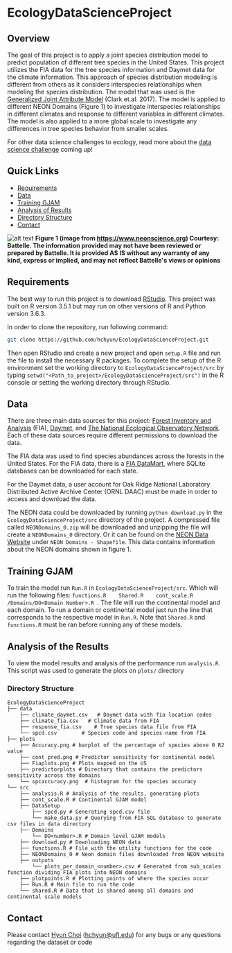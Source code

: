 # EcologyDataScienceProject

## Overview
The goal of this project is to apply a joint species distribution model to predict population of different tree species in the United States. This project utilizes the FIA data for the tree species information and Daymet data for the climate information. This approach of species distribution modeling is different from others as it considers interspecies relationships when modeling the species distribution. The model that was used is the [Generalized Joint Attribute Model][GJAM] (Clark et.al. 2017). The model is applied to different NEON Domains (Figure 1) to investigate interspecies relationships in different climates and response to different variables in different climates. The model is also applied to a more global scale to investigate any differences in tree species behavior from smaller scales.

For other data science challenges to ecology, read more about the [data science challenge][idtrees] coming up!

## Quick Links
- [Requirements](#requirements)
- [Data](#data)
- [Training GJAM](#training-gjam)
- [Analysis of Results](#analysis-of-the-results)
- [Directory Structure](#directory-structure)
- [Contact](#contact)


![alt text](https://www.neonscience.org/sites/default/files/styles/fullwidth/public/image-content-images/2016_NEONBattelleDomainOverview-web.png?itok=WfKIIINK)
**Figure 1 (image from https://www.neonscience.org) Courtesy: Battelle. The information provided may not have been reviewed or prepared by Battelle.  It is provided AS IS without any warranty of any kind, express or implied, and may not reflect Battelle's views or opinions**

## Requirements
The best way to run this project is to download [RStudio][RStudio]. This project was built on R version 3.5.1 but may run on other versions of R and Python version 3.6.3.

In order to clone the repository, run following command:
```bash
git clone https://github.com/hchyun/EcologyDataScienceProject.git
```

Then open RStudio and create a new project and open `setup.R` file and run the file to install the necessary R packages.
To complete the setup of the R environment set the working directory to `EcologyDataScienceProject/src` by typing `setwd("<Path_to_project>/EcologyDataScienceProject/src")` in the R console or setting the working directory through RStudio.

## Data
There are three main data sources for this project: [Forest Inventory and Analysis][FIA-home] (FIA), [Daymet][Daymet], and [The National Ecological Observatory Network][NEON]. Each of these data sources require different permissions to download the data.

The FIA data was used to find species abundances across the forests in the United States. For the FIA data, there is a [FIA DataMart][FIA-datamart], where SQLite databases can be downloaded for each state.

For the Daymet data, a user account for Oak Ridge National Laboratory Distributed Active Archive Center (ORNL DAAC) must be made in order to access and download the data.

The NEON data could be downloaded by running `python download.py` in the `EcologyDataScienceProject/src` directory of the project. A compressed file called `NEONDomains_0.zip` will be downloaded and unzipping the file will create a `NEONDomains_0` directory. Or it can be found on the [NEON Data Website][NEON-data] under `NEON Domains - Shapefile`. This data contains information about the NEON domains shown in figure 1.

## Training GJAM
To train the model run `Run.R` in `EcologyDataScienceProject/src`. Which will run the following files:
`functions.R    Shared.R    cont_scale.R  /Domains/DO<Domain Number>.R `. The file will run the continental model and each domain. To run a domain or continental model just run the line that corresponds to the respective model in `Run.R`. Note that `Shared.R` and `functions.R` must be ran before running any of these models.


## Analysis of the Results
To view the model results and analysis of the performance run `analysis.R`. This script was used to generate the plots on `plots/` directory

### Directory Structure
```
EcologyDataScienceProject
├── data 
    ├── climate_daymet.csv   # Daymet data with fia location codes
    ├── climate_fia.csv   # Climate data from FIA
    ├── response_fia.csv    # Tree species data file from FIA
    └── spcd.csv        # Species code and species name from FIA
├── plots
    ├── Accuracy.png # barplot of the percentage of species above 0 R2 value
    ├── cont pred.png # Predictor sensitivity for continental model
    ├── Fiaplots.png # Plots mapped on the US
    ├── predictorplots # Directory that contains the predictors sensitivity across the domains
    └── spcaccuracy.png  # histogram for the species accuracy
└── src
    ├── analysis.R # Analysis of the results, generating plots
    ├── cont_scale.R # Continental GJAM model
    ├── DataSetup
        ├── spcd.py # Generating spcd.csv file
        └── make_data.py # Querying from FIA SQL database to generate csv files in data directory
    ├── Domains
        └── DO<number>.R # Domain level GJAM models
    ├── download.py # Downloading NEON data
    ├── functions.R # File with the utility functions for the code
    ├── NEONDomains_0 # Neon domain files downloaded from NEON website
    ├── outputs
        └── plots_per_domain_<number>.csv # Generated from sub_scales function dividing FIA plots into NEON domains
    ├── plotpoints.R # Plotting points of where the species occur
    ├── Run.R # Main file to run the code
    └── shared.R # Data that is shared among all domains and continental scale models
```

## Contact

Please contact [Hyun Choi][hyun-home] (hchyun@ufl.edu) for any bugs or any questions regarding the dataset or code


[Daymet]: https://daymet.ornl.gov
[FIA-home]: https://www.fia.fs.fed.us
[FIA-datamart]: https://apps.fs.usda.gov/fia/datamart/
[GJAM]: https://cran.r-project.org/web/packages/gjam/vignettes/gjamVignette.html
[hyun-home]: https://www.linkedin.com/in/hyun-choi-712340151/
[idtrees]: https://idtrees.org
[NEON]: https://www.neonscience.org
[NEON-data]: https://www.neonscience.org/data/about-data/spatial-data-maps
[RStudio]: https://rstudio.com/products/rstudio/download/
[paper-link]: https://arxiv.org/abs/1910.04932